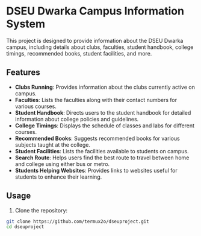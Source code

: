 # DSEU Dwarka Campus Information System

This project is designed to provide information about the DSEU Dwarka campus, including details about clubs, faculties, student handbook, college timings, recommended books, student facilities, and more.

## Features

- **Clubs Running**: Provides information about the clubs currently active on campus.
- **Faculties**: Lists the faculties along with their contact numbers for various courses.
- **Student Handbook**: Directs users to the student handbook for detailed information about college policies and guidelines.
- **College Timings**: Displays the schedule of classes and labs for different courses.
- **Recommended Books**: Suggests recommended books for various subjects taught at the college.
- **Student Facilities**: Lists the facilities available to students on campus.
- **Search Route**: Helps users find the best route to travel between home and college using either bus or metro.
- **Students Helping Websites**: Provides links to websites useful for students to enhance their learning.

## Usage

1. Clone the repository:

```bash
git clone https://github.com/termux2o/dseuproject.git
cd dseuproject
